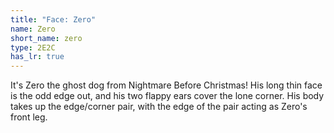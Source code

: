 ```yaml
---
title: "Face: Zero"
name: Zero
short_name: zero
type: 2E2C
has_lr: true
---
```


It's Zero the ghost dog from Nightmare Before Christmas!  His long thin face is the odd edge out, and his two flappy ears cover the lone corner.  His body takes up the edge/corner pair, with the edge of the pair acting as Zero's front leg.
